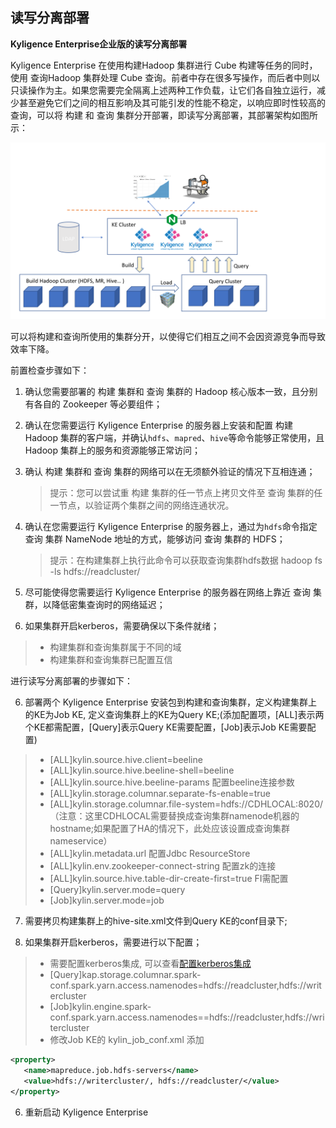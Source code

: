## 读写分离部署
**Kyligence Enterprise企业版的读写分离部署**

Kyligence Enterprise 在使用构建Hadoop 集群进行 Cube 构建等任务的同时，使用 查询Hadoop 集群处理 Cube 查询。前者中存在很多写操作，而后者中则以只读操作为主。如果您需要完全隔离上述两种工作负载，让它们各自独立运行，减少甚至避免它们之间的相互影响及其可能引发的性能不稳定，以响应即时性较高的查询，可以将 构建 和 查询 集群分开部署，即读写分离部署，其部署架构如图所示：

![](advancing_installation_images/advancing_installation_read_write_separation.png)

可以将构建和查询所使用的集群分开，以使得它们相互之间不会因资源竞争而导致效率下降。

前置检查步骤如下：

1. 确认您需要部署的 构建 集群和 查询 集群的 Hadoop 核心版本一致，且分别有各自的 Zookeeper 等必要组件；

2. 确认在您需要运行 Kyligence Enterprise 的服务器上安装和配置 构建Hadoop 集群的客户端，并确认`hdfs`、`mapred`、`hive`等命令能够正常使用，且Hadoop 集群上的服务和资源能够正常访问；

3. 确认 构建 集群和 查询 集群的网络可以在无须额外验证的情况下互相连通；

   > 提示：您可以尝试重 构建 集群的任一节点上拷贝文件至 查询 集群的任一节点，以验证两个集群之间的网络连通状况。

4. 确认在您需要运行 Kyligence Enterprise 的服务器上，通过为`hdfs`命令指定 查询 集群 NameNode 地址的方式，能够访问 查询 集群的 HDFS；
   > 提示：在构建集群上执行此命令可以获取查询集群hdfs数据 hadoop fs -ls hdfs://readcluster/ 

5. 尽可能使得您需要运行 Kyligence Enterprise 的服务器在网络上靠近 查询 集群，以降低密集查询时的网络延迟；

6. 如果集群开启kerberos，需要确保以下条件就绪；
> -   构建集群和查询集群属于不同的域
> -   构建集群和查询集群已配置互信


进行读写分离部署的步骤如下：

6. 部署两个 Kyligence Enterprise 安装包到构建和查询集群，定义构建集群上的KE为Job KE, 定义查询集群上的KE为Query KE;(添加配置项，[ALL]表示两个KE都需配置，[Query]表示Query KE需要配置，[Job]表示Job KE需要配置)
> - [ALL]kylin.source.hive.client=beeline
> - [ALL]kylin.source.hive.beeline-shell=beeline
> - [ALL]kylin.source.hive.beeline-params 配置beeline连接参数
> - [ALL]kylin.storage.columnar.separate-fs-enable=true
> - [ALL]kylin.storage.columnar.file-system=hdfs://CDHLOCAL:8020/ （注意：这里CDHLOCAL需要替换成查询集群namenode机器的hostname;如果配置了HA的情况下，此处应该设置成查询集群nameservice）
> - [ALL]kylin.metadata.url 配置Jdbc ResourceStore
> - [ALL]kylin.env.zookeeper-connect-string 配置zk的连接
> - [ALL]kylin.source.hive.table-dir-create-first=true FI需配置
> - [Query]kylin.server.mode=query
> - [Job]kylin.server.mode=job

7. 需要拷贝构建集群上的hive-site.xml文件到Query KE的conf目录下;

8. 如果集群开启kerberos，需要进行以下配置；
> -   需要配置kerberos集成, 可以查看[配置kerberos集成](../../security/kerberos.cn.md)
> -   [Query]kap.storage.columnar.spark-conf.spark.yarn.access.namenodes=hdfs://readcluster,hdfs://writercluster
> -   [Job]kylin.engine.spark-conf.spark.yarn.access.namenodes==hdfs://readcluster,hdfs://writercluster
> -   修改Job KE的 kylin_job_conf.xml 添加
```xml
<property>
   <name>mapreduce.job.hdfs-servers</name>
   <value>hdfs://writercluster/, hdfs://readcluster/</value>
</property>
```


6. 重新启动 Kyligence Enterprise
